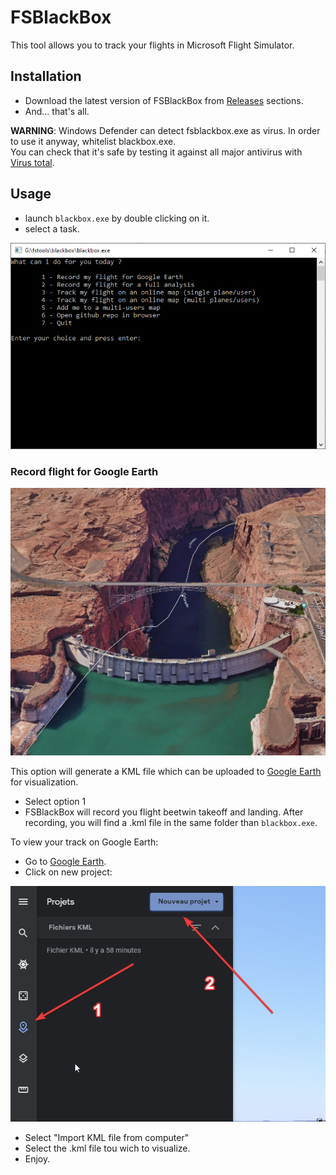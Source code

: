 # FSBlackBox

This tool allows you to track your flights in Microsoft Flight Simulator.

## Installation 

- Download the latest version of FSBlackBox from [Releases](https://github.com/toorop/FsBlackBox/releases) sections.
- And... that's all.

**WARNING**: Windows Defender can detect fsblackbox.exe as virus. In order to use it anyway, whitelist blackbox.exe.  
You can check that it's safe by testing it against all major antivirus with [Virus total](https://www.virustotal.com/).

## Usage

- launch `blackbox.exe` by double clicking on it.
- select a task.

![](/pics/main_menu.png?raw=true "fsblackbox main menu")


### Record flight for Google Earth

![](/pics/sample_gc.jpg?raw=true "flight simulator on Google Earth")

This option will generate a KML file which can be uploaded to [Google Earth](https://earth.google.com/web/) for visualization.  

- Select option 1
- FSBlackBox will record you flight beetwin takeoff and landing. After recording, you will find a .kml file in the same folder than `blackbox.exe`.

To view your track on Google Earth:
- Go to [Google Earth](https://earth.google.com/web/). 
- Click on new project:

![](/pics/ge_newproject.png?raw=true "flight simulator on Google Earth")

- Select "Import KML file from computer"
- Select the .kml file tou wich to visualize.
- Enjoy. 









